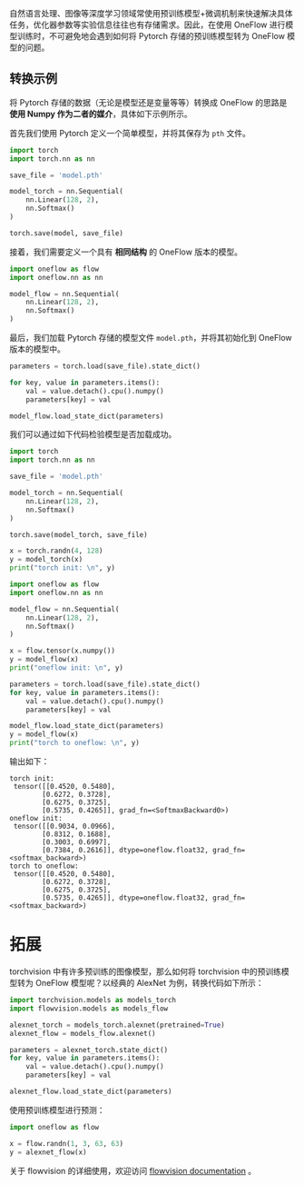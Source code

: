 
自然语言处理、图像等深度学习领域常使用预训练模型+微调机制来快速解决具体任务，优化器参数等实验信息往往也有存储需求。因此，在使用 OneFlow 进行模型训练时，不可避免地会遇到如何将 Pytorch 存储的预训练模型转为 OneFlow 模型的问题。



## 转换示例


将 Pytorch 存储的数据（无论是模型还是变量等等）转换成 OneFlow 的思路是 **使用 Numpy 作为二者的媒介**，具体如下示例所示。

首先我们使用 Pytorch 定义一个简单模型，并将其保存为 `pth` 文件。

```python
import torch
import torch.nn as nn

save_file = 'model.pth'

model_torch = nn.Sequential(
    nn.Linear(128, 2), 
    nn.Softmax()
)

torch.save(model, save_file)
```

接着，我们需要定义一个具有 **相同结构** 的 OneFlow 版本的模型。

```python
import oneflow as flow
import oneflow.nn as nn

model_flow = nn.Sequential(
    nn.Linear(128, 2), 
    nn.Softmax()
)
```

最后，我们加载 Pytorch 存储的模型文件 `model.pth`，并将其初始化到 OneFlow 版本的模型中。

```python
parameters = torch.load(save_file).state_dict()

for key, value in parameters.items():
    val = value.detach().cpu().numpy()
    parameters[key] = val

model_flow.load_state_dict(parameters)
```

我们可以通过如下代码检验模型是否加载成功。

```python
import torch
import torch.nn as nn

save_file = 'model.pth'

model_torch = nn.Sequential(
    nn.Linear(128, 2), 
    nn.Softmax()
)

torch.save(model_torch, save_file)

x = torch.randn(4, 128)
y = model_torch(x)
print("torch init: \n", y)

import oneflow as flow
import oneflow.nn as nn

model_flow = nn.Sequential(
    nn.Linear(128, 2), 
    nn.Softmax()
)

x = flow.tensor(x.numpy())
y = model_flow(x)
print("oneflow init: \n", y)

parameters = torch.load(save_file).state_dict()
for key, value in parameters.items():
    val = value.detach().cpu().numpy()
    parameters[key] = val

model_flow.load_state_dict(parameters)
y = model_flow(x)
print("torch to oneflow: \n", y)
```

输出如下：

```shell
torch init: 
 tensor([[0.4520, 0.5480],
        [0.6272, 0.3728],
        [0.6275, 0.3725],
        [0.5735, 0.4265]], grad_fn=<SoftmaxBackward0>)
oneflow init: 
 tensor([[0.9034, 0.0966],
        [0.8312, 0.1688],
        [0.3003, 0.6997],
        [0.7384, 0.2616]], dtype=oneflow.float32, grad_fn=<softmax_backward>)
torch to oneflow: 
 tensor([[0.4520, 0.5480],
        [0.6272, 0.3728],
        [0.6275, 0.3725],
        [0.5735, 0.4265]], dtype=oneflow.float32, grad_fn=<softmax_backward>)
```



#  拓展

torchvision 中有许多预训练的图像模型，那么如何将 torchvision 中的预训练模型转为 OneFlow 模型呢？以经典的  AlexNet 为例，转换代码如下所示：

```python
import torchvision.models as models_torch
import flowvision.models as models_flow

alexnet_torch = models_torch.alexnet(pretrained=True)
alexnet_flow = models_flow.alexnet()

parameters = alexnet_torch.state_dict()
for key, value in parameters.items():
    val = value.detach().cpu().numpy()
    parameters[key] = val

alexnet_flow.load_state_dict(parameters)
```

使用预训练模型进行预测：

```python
import oneflow as flow

x = flow.randn(1, 3, 63, 63)
y = alexnet_flow(x)
```

关于 flowvision 的详细使用，欢迎访问 [flowvision documentation](https://flowvision.readthedocs.io/en/latest/index.html) 。




